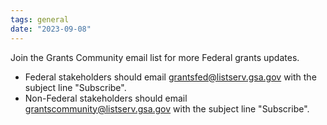 ```yaml
---
tags: general
date: "2023-09-08"
---
```

Join the Grants Community email list for more Federal grants updates.

- Federal stakeholders should email [grantsfed@listserv.gsa.gov](mailto:grantsfed@listserv.gsa.gov) with the subject line "Subscribe".
- Non-Federal stakeholders should email [grantscommunity@listserv.gsa.gov](mailto:grantscommunity@listserv.gsa.gov) with the subject line "Subscribe".